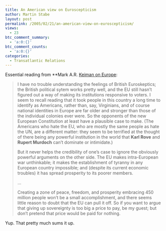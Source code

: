 ```yaml
---
title: An American view on Euroscepticism
author: Martin Stabe
layout: post
permalink: /2005/02/21/an-american-view-on-euroscepticism/
views:
  - 23
btc_comment_summary:
  - 'a:0:{}'
btc_comment_counts:
  - 'a:0:{}'
categories:
  - Transatlantic Relations
---
```

Essential reading from **Mark A.R. [Keiman</strong> on Europe][1]:</p> 

> I have no trouble understanding the feelings of British Euroskeptics; the British political sytem works pretty well, and the EU still hasn&#8217;t figured out a way of making its institutions responsive to voters. I seem to recall reading that it took people in this country a long time to identify as Americans, rather than, say, Virginians, and of course national identities in Europe are far older and stronger than those of the individual colonies ever were. So the opponents of the new European Constitution at least have a plausible case to make. (The Americans who hate the EU, who are mostly the same people as hate the UN, are a different matter: they seem to be terrified at the thought of there being any powerful institution in the world that **Karl Rove** and **Rupert Murdoch** can&rsquo;t dominate or intimidate.)
> 
> But it never helps the credibility of one&rsquo;s case to ignore the obviously powerful arguments on the other side. The EU makes intra-European war unthinkable; it makes the establishment of tyranny in any European country impossible; and (despite its current economic troubles) it has spread prosperity to its poorer members.
> 
> &#8230;
> 
> Creating a zone of peace, freedom, and prosperity embracing 450 million people won&#8217;t be a small accomplishment, and there seems little reason to doubt that the EU can pull it off. So if you want to argue that giving up sovereignty is too big a price to pay, be my guest; but don&#8217;t pretend that price would be paid for nothing.

Yup. That pretty much sums it up.

 [1]: http://www.markarkleiman.com/archives/_/2005/02/the_case_for_europe.php